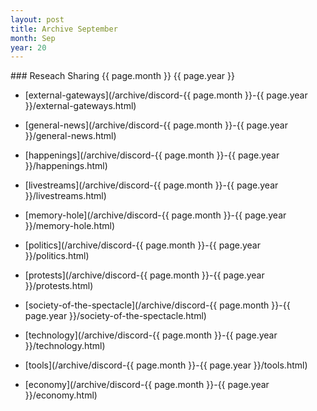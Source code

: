 ```yaml
---
layout: post
title: Archive September
month: Sep
year: 20
---
```

<body>
### Reseach Sharing {{ page.month }} {{ page.year }}

- [external-gateways](/archive/discord-{{ page.month }}-{{ page.year }}/external-gateways.html)
- [general-news](/archive/discord-{{ page.month }}-{{ page.year }}/general-news.html)
- [happenings](/archive/discord-{{ page.month }}-{{ page.year }}/happenings.html)
- [livestreams](/archive/discord-{{ page.month }}-{{ page.year }}/livestreams.html)
- [memory-hole](/archive/discord-{{ page.month }}-{{ page.year }}/memory-hole.html)
- [politics](/archive/discord-{{ page.month }}-{{ page.year }}/politics.html)
- [protests](/archive/discord-{{ page.month }}-{{ page.year }}/protests.html)
- [society-of-the-spectacle](/archive/discord-{{ page.month }}-{{ page.year }}/society-of-the-spectacle.html)
- [technology](/archive/discord-{{ page.month }}-{{ page.year }}/technology.html)
- [tools](/archive/discord-{{ page.month }}-{{ page.year }}/tools.html)
- [economy](/archive/discord-{{ page.month }}-{{ page.year }}/economy.html)


  <p name="filesindex"></p>
  <script>
	(async () => {
        const response = await fetch('https://api.github.com/repos/{{ site.github.owner_name }}/{{ site.github.repository_name }}/contents/archive/discord-Sep-20');
        const data = await response.json();
        let htmlString = '<ul>';
        for (let file of data) {
          if (file.type == "folder")
            htmlString += `<li><a href="${file.path}" target="_blank">${file.name}</a></li>`;
        }
        htmlString += '</ul>';
        document.getElementsByName('filesindex')[0].innerHTML = htmlString;
      })()
  </script>
</body>